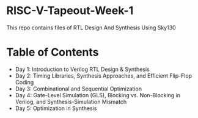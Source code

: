 # RISC-V-Tapeout-Week-1
This repo contains files of RTL Design And Synthesis Using Sky130


# Table of Contents

- Day 1: Introduction to Verilog RTL Design & Synthesis
- Day 2: Timing Libraries, Synthesis Approaches, and Efficient Flip-Flop Coding
- Day 3: Combinational and Sequential Optimization
- Day 4: Gate-Level Simulation (GLS), Blocking vs. Non-Blocking in Verilog, and Synthesis-Simulation Mismatch
- Day 5: Optimization in Synthesis
